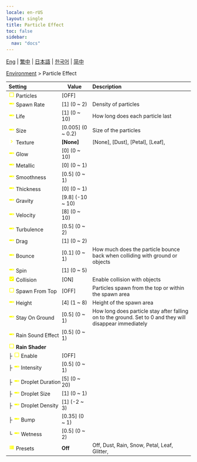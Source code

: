 ```yaml
---
locale: en-rUS
layout: single
title: Particle Effect
toc: false
sidebar:
  nav: "docs"
---
```

[Eng](/dancexr/menu/2025.4/scene/particles) | [繁中](/tw/dancexr/menu/2025.4/scene/particles) | [日本語](/jp/dancexr/menu/2025.4/scene/particles) | [한국어](/kr/dancexr/menu/2025.4/scene/particles) | [简中](/zh/dancexr/menu/2025.4/scene/particles)

[Environment](../menu#Environment) > Particle Effect



| Setting | Value | Description |
| :--- | --- | :--- |
|<nobr><img src="/images/icon/ic_check_off.png" alt="check off icon"/> Particles</nobr>| [OFF] | 
|<nobr><img src="/images/icon/ic_slider.png" alt="slider icon"/> Spawn Rate</nobr>| [1] (0 ~ 2) | Density of particles
|<nobr><img src="/images/icon/ic_slider.png" alt="slider icon"/> Life</nobr>| [1] (0 ~ 10) | How long does each particle last
|<nobr><img src="/images/icon/ic_slider.png" alt="slider icon"/> Size</nobr>| [0.005] (0 ~ 0.2) | Size of the particles
|<nobr><img src="/images/icon/ic_chevron.png" alt="chevron icon"/> Texture</nobr>| **[None]** | [None], [Dust], [Petal], [Leaf],  |
|<nobr><img src="/images/icon/ic_slider.png" alt="slider icon"/> Glow</nobr>| [0] (0 ~ 10) | 
|<nobr><img src="/images/icon/ic_slider.png" alt="slider icon"/> Metallic</nobr>| [0] (0 ~ 1) | 
|<nobr><img src="/images/icon/ic_slider.png" alt="slider icon"/> Smoothness</nobr>| [0.5] (0 ~ 1) | 
|<nobr><img src="/images/icon/ic_slider.png" alt="slider icon"/> Thickness</nobr>| [0] (0 ~ 1) | 
|<nobr><img src="/images/icon/ic_slider.png" alt="slider icon"/> Gravity</nobr>| [9.8] (-10 ~ 10) | 
|<nobr><img src="/images/icon/ic_slider.png" alt="slider icon"/> Velocity</nobr>| [8] (0 ~ 10) | 
|<nobr><img src="/images/icon/ic_slider.png" alt="slider icon"/> Turbulence</nobr>| [0.5] (0 ~ 2) | 
|<nobr><img src="/images/icon/ic_slider.png" alt="slider icon"/> Drag</nobr>| [1] (0 ~ 2) | 
|<nobr><img src="/images/icon/ic_slider.png" alt="slider icon"/> Bounce</nobr>| [0.1] (0 ~ 1) | How much does the particle bounce back when colliding with ground or objects
|<nobr><img src="/images/icon/ic_slider.png" alt="slider icon"/> Spin</nobr>| [1] (0 ~ 5) | 
|<nobr><img src="/images/icon/ic_check_on.png" alt="check on icon"/> Collision</nobr>| [ON] | Enable collision with objects
|<nobr><img src="/images/icon/ic_check_off.png" alt="check off icon"/> Spawn From Top</nobr>| [OFF] | Particles spawn from the top or within the spawn area
|<nobr><img src="/images/icon/ic_slider.png" alt="slider icon"/> Height</nobr>| [4] (1 ~ 8) | Height of the spawn area
|<nobr><img src="/images/icon/ic_slider.png" alt="slider icon"/> Stay On Ground</nobr>| [0.5] (0 ~ 1) | How long does particle stay after falling on to the ground. Set to 0 and they will disappear immediately
|<nobr><img src="/images/icon/ic_slider.png" alt="slider icon"/> Rain Sound Effect</nobr>| [0.5] (0 ~ 1) | 
|<nobr><img src="/images/icon/ic_check_off.png" alt="check off icon"/> <b>Rain Shader</b></nobr>| | 
|<nobr>├&nbsp;<img src="/images/icon/ic_check_off.png" alt="check off icon"/> Enable</nobr>| [OFF] | 
|<nobr>├&nbsp;<img src="/images/icon/ic_slider.png" alt="slider icon"/> Intensity</nobr>| [0.5] (0 ~ 1) | 
|<nobr>├&nbsp;<img src="/images/icon/ic_slider.png" alt="slider icon"/> Droplet Duration</nobr>| [5] (0 ~ 20) | 
|<nobr>├&nbsp;<img src="/images/icon/ic_slider.png" alt="slider icon"/> Droplet Size</nobr>| [1] (0 ~ 1) | 
|<nobr>├&nbsp;<img src="/images/icon/ic_slider.png" alt="slider icon"/> Droplet Density</nobr>| [1] (-2 ~ 3) | 
|<nobr>├&nbsp;<img src="/images/icon/ic_slider.png" alt="slider icon"/> Bump</nobr>| [0.35] (0 ~ 1) | 
|<nobr>└&nbsp;<img src="/images/icon/ic_slider.png" alt="slider icon"/> Wetness</nobr>| [0.5] (0 ~ 2) | 
|<nobr><img src="/images/icon/ic_list.png" alt="list icon"/> Presets</nobr>| **Off** | Off, Dust, Rain, Snow, Petal, Leaf, Glitter,  |
